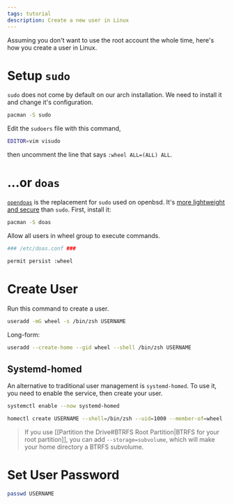 ```yaml
---
tags: tutorial
description: Create a new user in Linux
---
```

Assuming you don't want to use the root account the whole time, here's how you create a user in Linux.

# Setup `sudo`
`sudo` does not come by default on our arch installation. We need to install it and change it's configuration.
```sh
pacman -S sudo
```

Edit the `sudoers` file with this command,
```sh
EDITOR=vim visudo
```
then uncomment the line that says `:wheel ALL=(ALL) ALL`.

# ...or `doas`
[`opendoas`](https://wiki.archlinux.org/title/Doas) is the replacement for `sudo` used on openbsd. It's [more lightweight and secure](https://www.youtube.com/watch?v=brXd12LstgA) than `sudo`. First, install it:
```sh
pacman -S doas
```

Allow all users in wheel group to execute commands.
```sh
### /etc/doas.conf ###

permit persist :wheel
```

# Create User
Run this command to create a user.
```sh
useradd -mG wheel -s /bin/zsh USERNAME
```

Long-form:
```sh
useradd --create-home --gid wheel --shell /bin/zsh USERNAME
```

## Systemd-homed
An alternative to traditional user management is `systemd-homed`. To use it, you need to enable the service, then create your user.

```bash
systemctl enable --now systemd-homed
```

```bash
homectl create USERNAME --shell=/bin/zsh --uid=1000 --member-of=wheel --real-name="YOUR NAME"
```

> If you use [[Partition the Drive#BTRFS Root Partition|BTRFS for your root partition]], you can add `--storage=subvolume`, which will make your home directory a BTRFS subvolume.
# Set User Password
```sh
passwd USERNAME
```

